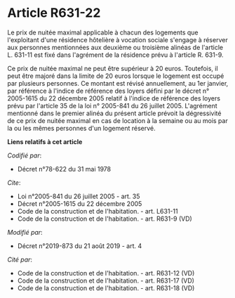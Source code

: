 # Article R631-22

Le prix de nuitée maximal applicable à chacun des logements que l'exploitant d'une résidence hôtelière à vocation sociale
s'engage à réserver aux personnes mentionnées aux deuxième ou troisième alinéas de l'article L. 631-11 est fixé dans
l'agrément de la résidence prévu à l'article R. 631-9. 

Ce prix de nuitée maximal ne peut être supérieur à 20 euros. Toutefois, il peut être majoré dans la limite de 20 euros
lorsque le logement est occupé par plusieurs personnes. Ce montant est révisé annuellement, au 1er janvier, par référence à
l'indice de référence des loyers défini par le décret n° 2005-1615 du 22 décembre 2005 relatif à l'indice de référence des
loyers prévu par l'article 35 de la loi n° 2005-841 du 26 juillet 2005. L'agrément mentionné dans le premier alinéa du
présent article prévoit la dégressivité de ce prix de nuitée maximal en cas de location à la semaine ou au mois par la ou les
mêmes personnes d'un logement réservé.

**Liens relatifs à cet article**

_Codifié par_:

  - Décret n°78-622 du 31 mai 1978

_Cite_:

  - Loi n°2005-841 du 26 juillet 2005 - art. 35
  - Décret n°2005-1615 du 22 décembre 2005
  - Code de la construction et de l'habitation. - art. L631-11
  - Code de la construction et de l'habitation. - art. R631-9 (VD)

_Modifié par_:

  - Décret n°2019-873 du 21 août 2019 - art. 4

_Cité par_:

  - Code de la construction et de l'habitation. - art. R631-12 (VD)
  - Code de la construction et de l'habitation. - art. R631-17 (VD)
  - Code de la construction et de l'habitation. - art. R631-18 (VD)

